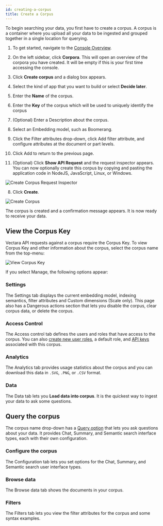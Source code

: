 ```yaml
---
id: creating-a-corpus
title: Create a Corpus
---
```


To begin searching your data, you first have to create a corpus. A corpus 
is a container where you upload all your data to be ingested and grouped 
together in a single location for querying.

1. To get started, navigate to the [Console Overview](https://console.vectara.com/overview).

2. On the left sidebar, click **Corpora**. This 
   will open an overview of the corpora you have created. It will be empty 
   if this is your first time accessing the console.

3. Click **Create corpus** and a dialog box appears.
4. Select the kind of app that you want to build or select **Decide later**.
5. Enter the **Name** of the corpus.
6. Enter the **Key** of the corpus which will be used to uniquely identify the corpus
7. (Optional) Enter a Description about the corpus.
8. Select an Embedding model, such as Boomerang.
9. Click the Filter attributes drop-down, click Add filter attribute, and 
   configure attributes at the document or part levels.
10. Click Add to return to the previous page.
11. (Optional) Click **Show API Request** and the request inspector appears. You can now 
   optionally create this corpus by copying and pasting the application code 
   in NodeJS, JavaScript, Linux, or Windows.

  ![Create Corpus Request Inspector](/img/create-corpus-api-request.png)

8. Click **Create**.

  ![Create Corpus](/img/create_corpus.png)

The corpus is created and a confirmation message appears. It is now ready to 
receive your data.

## View the Corpus Key

Vectara API requests against a corpus require the Corpus Key. To view Corpus 
Key and other information about the corpus, select the corpus name from the 
top-menu:

![View Corpus Key](/img/corpus_dropdown.png)

If you select Manage, the following options appear:

### Settings

The Settings tab displays the current embedding model, indexing semantics, 
filter attributes and Custom dimensions (Scale only). This page also has a 
Dangerous actions section that lets you disable the corpus, clear corpus data, 
or delete the corpus.

### Access Control

The Access control tab defines the users and roles that have access to the 
corpus. You can also [create new user roles](/docs/learn/authentication/role-based-access-control), 
a default role, and [API keys](/docs/console-ui/api-access-overview) associated with this corpus.

### Analytics

The Analytics tab provides usage statistics about the corpus and you can 
download this data in `.SVG`, `.PNG`, or `.CSV` format.

### Data

The Data tab lets you **Load data into corpus**. It is the quickest way 
to ingest your data to ask some questions. 

## Query the corpus

The corpus name drop-down has a [Query option](/docs/console-ui/corpus-query-configuration) that 
lets you ask questions about your data. It provides Chat, Summary, and 
Semantic search interface types, each with their own configuration.

### Configure the corpus

The Configuration tab lets you set options for the Chat, Summary, and Semantic 
search user interface types.

### Browse data

The Browse data tab shows the documents in your corpus.

### Filters

The Filters tab lets you view the filter attributes for the corpus and some 
syntax examples.

